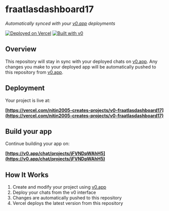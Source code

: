 # fraatlasdashboard17

*Automatically synced with your [v0.app](https://v0.app) deployments*

[![Deployed on Vercel](https://img.shields.io/badge/Deployed%20on-Vercel-black?style=for-the-badge&logo=vercel)](https://vercel.com/nitin2005-creates-projects/v0-fraatlasdashboard17)
[![Built with v0](https://img.shields.io/badge/Built%20with-v0.app-black?style=for-the-badge)](https://v0.app/chat/projects/jFVNDpWAhH5)

## Overview

This repository will stay in sync with your deployed chats on [v0.app](https://v0.app).
Any changes you make to your deployed app will be automatically pushed to this repository from [v0.app](https://v0.app).

## Deployment

Your project is live at:

**[https://vercel.com/nitin2005-creates-projects/v0-fraatlasdashboard17](https://vercel.com/nitin2005-creates-projects/v0-fraatlasdashboard17)**

## Build your app

Continue building your app on:

**[https://v0.app/chat/projects/jFVNDpWAhH5](https://v0.app/chat/projects/jFVNDpWAhH5)**

## How It Works

1. Create and modify your project using [v0.app](https://v0.app)
2. Deploy your chats from the v0 interface
3. Changes are automatically pushed to this repository
4. Vercel deploys the latest version from this repository
